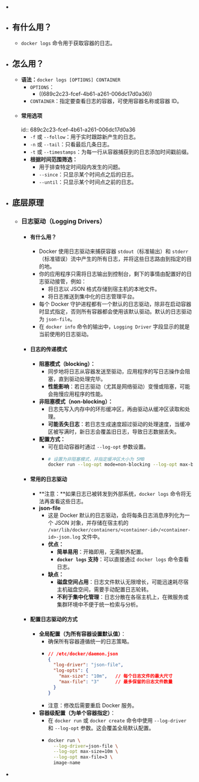 -
- ## 有什么用？
	- `docker logs` 命令用于获取容器的日志。
- ## 怎么用？
	- **语法：**`docker logs [OPTIONS] CONTAINER`
		- `OPTIONS`：
			- ((689c2c23-fcef-4b61-a261-006dc17d0a36))
		- `CONTAINER`：指定要查看日志的容器，可使用容器名称或容器 ID。
	- #### 常用选项
	  id:: 689c2c23-fcef-4b61-a261-006dc17d0a36
		- `-f` 或 `--follow`：用于实时跟踪新产生的日志。
		- `-n` 或 `--tail`：只看最后几条日志。
		- `-t` 或 `--timestamps`：为每一行从容器捕获到的日志添加时间戳前缀。
		- **根据时间范围筛选：**
			- 用于排查特定时间段内发生的问题。
			- `--since`：只显示某个时间点之后的日志。
			- `--until`：只显示某个时间点之前的日志。
- ## 底层原理
	- ### 日志驱动（Logging Drivers）
		- #### 有什么用？
			- Docker 使用日志驱动来捕获容器 `stdout`（标准输出）和 `stderr`（标准错误）流中产生的所有日志，并将这些日志路由到指定的目的地。
			- 你的应用程序只需将日志输出到控制台，剩下的事情由配置好的日志驱动接管，例如：
				- 将日志以 JSON 格式存储到宿主机的本地文件。
				- 将日志推送到集中化的日志管理平台。
			- 每个 Docker 守护进程都有一个默认的日志驱动，除非在启动容器时显式指定，否则所有容器都会使用该默认驱动。默认的日志驱动为 `json-file`。
			- 在 `docker info` 命令的输出中，`Logging Driver` 字段显示的就是当前使用的日志驱动。
		- #### 日志的传递模式
			- **阻塞模式（blocking）：**
				- 同步地将日志从容器发送至驱动，应用程序的写日志操作会阻塞，直到驱动处理完毕。
				- **性能影响**：若日志驱动（尤其是网络驱动）变慢或阻塞，可能会拖慢应用程序的性能。
			- **非阻塞模式（non-blocking）：**
				- 日志先写入内存中的环形缓冲区，再由驱动从缓冲区读取和处理。
				- **可能丢失日志**：若日志生成速度超过驱动的处理速度，当缓冲区被写满时，新日志会覆盖旧日志，导致日志数据丢失。
			- **配置方式：**
				- 可在启动容器时通过 `--log-opt` 参数设置。
				- ```bash
				  # 设置为非阻塞模式，并指定缓冲区大小为 5MB
				  docker run --log-opt mode=non-blocking --log-opt max-buffer-size=5m image-name
				  ```
		- #### 常用的日志驱动
			- **注意：**如果日志已被转发到外部系统，`docker logs` 命令将无法再查看这些日志。
			- **json-file**
				- 这是 Docker 默认的日志驱动，会将每条日志消息序列化为一个 JSON 对象，并存储在宿主机的 `/var/lib/docker/containers/<container-id>/<container-id>-json.log` 文件中。
				- **优点：**
					- **简单易用**：开箱即用，无需额外配置。
					- **`docker logs` 支持**：可以直接通过 `docker logs` 命令查看日志。
				- **缺点：**
					- **磁盘空间占用**：日志文件默认无限增长，可能迅速耗尽宿主机磁盘空间，需要手动配置日志轮转。
					- **不利于集中化管理**：日志分散在各宿主机上，在微服务或集群环境中不便于统一检索与分析。
		- #### 配置日志驱动的方式
			- **全局配置（为所有容器设置默认值）**：
				- 确保所有容器遵循统一的日志策略。
				- ```json
				  // /etc/docker/daemon.json
				  {
				    "log-driver": "json-file",
				    "log-opts": {
				      "max-size": "10m",   // 每个日志文件的最大尺寸
				      "max-file": "3"      // 最多保留的日志文件数量
				    }
				  }
				  ```
				- 注意：修改后需要重启 Docker 服务。
			- **容器级配置（为单个容器指定）**：
				- 在 `docker run` 或 `docker create` 命令中使用 `--log-driver` 和 `--log-opt` 参数。这会覆盖全局默认配置。
				- ```bash
				  docker run \
				    --log-driver=json-file \
				    --log-opt max-size=10m \
				    --log-opt max-file=3 \
				    image-name
				  ```
-